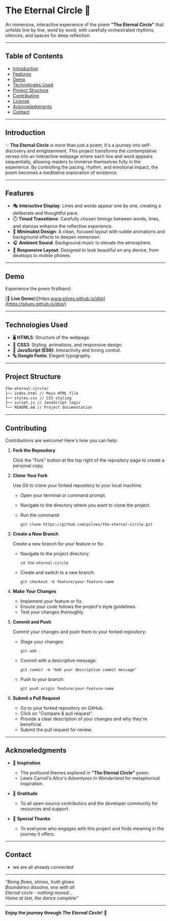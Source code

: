 # The Eternal Circle 🌌

An immersive, interactive experience of the poem **"The Eternal Circle"** that unfolds line by line, word by word, with carefully orchestrated rhythms, silences, and spaces for deep reflection.

---

## Table of Contents

- [Introduction](#introduction)
- [Features](#features)
- [Demo](#demo)
- [Technologies Used](#technologies-used)
- [Project Structure](#project-structure)
- [Contributing](#contributing)
- [License](#license)
- [Acknowledgments](#acknowledgments)
- [Contact](#contact)

---

## Introduction

✨ **The Eternal Circle** is more than just a poem; it's a journey into self-discovery and enlightenment. This project transforms the contemplative verses into an interactive webpage where each line and word appears sequentially, allowing readers to immerse themselves fully in the experience. By controlling the pacing, rhythm, and emotional impact, the poem becomes a meditative exploration of existence.

---

## Features

- 🎭 **Interactive Display**: Lines and words appear one by one, creating a deliberate and thoughtful pace.
- ⏱️ **Timed Transitions**: Carefully chosen timings between words, lines, and stanzas enhance the reflective experience.
- 🌠 **Minimalist Design**: A clean, focused layout with subtle animations and background effects to deepen immersion.
- 🎧 **Ambient Sound**: Background music to elevate the atmosphere.
- 📱 **Responsive Layout**: Designed to look beautiful on any device, from desktops to mobile phones.

---

## Demo

Experience the poem firsthand:

[🚀 **Live Demo**]([https:www.pilves.github.io/diip](https://pilves.github.io/diip/)


---

## Technologies Used

- 🖥️ **HTML5**: Structure of the webpage.
- 🎨 **CSS3**: Styling, animations, and responsive design.
- 📜 **JavaScript (ES6)**: Interactivity and timing control.
- 🔠 **Google Fonts**: Elegant typography.

---

## Project Structure

```bash
the-eternal-circle/ 
├── index.html // Main HTML file 
├── styles.css // CSS styling 
├── script.js // JavaScript logic 
└── README.md // Project documentation
```

---

## Contributing

Contributions are welcome! Here's how you can help:

1. **Fork the Repository**

   Click the "Fork" button at the top right of the repository page to create a personal copy.

2. **Clone Your Fork**

   Use Git to clone your forked repository to your local machine:

   - Open your terminal or command prompt.
   - Navigate to the directory where you want to clone the project.
   - Run the command:

     ```
     git clone https://github.com/pilves/the-eternal-circle.git
     ```

3. **Create a New Branch**

   Create a new branch for your feature or fix:

   - Navigate to the project directory:

     ```
     cd the-eternal-circle
     ```

   - Create and switch to a new branch:

     ```
     git checkout -b feature/your-feature-name
     ```

4. **Make Your Changes**

   - Implement your feature or fix.
   - Ensure your code follows the project's style guidelines.
   - Test your changes thoroughly.

5. **Commit and Push**

   Commit your changes and push them to your forked repository:

   - Stage your changes:

     ```
     git add .
     ```

   - Commit with a descriptive message:

     ```
     git commit -m "Add your descriptive commit message"
     ```

   - Push to your branch:

     ```
     git push origin feature/your-feature-name
     ```

6. **Submit a Pull Request**

   - Go to your forked repository on GitHub.
   - Click on "Compare & pull request".
   - Provide a clear description of your changes and why they're beneficial.
   - Submit the pull request for review.

---

## Acknowledgments

- 💖 **Inspiration**

  - The profound themes explored in **"The Eternal Circle"** poem.
  - Lewis Carroll's *Alice's Adventures in Wonderland* for metaphorical inspiration.

- 🙏 **Gratitude**

  - To all open-source contributors and the developer community for resources and support.

- 🎉 **Special Thanks**

  - To everyone who engages with this project and finds meaning in the journey it offers.

---

## Contact

- we are all already connected


---

*“Being flows, shines, truth glows  
Boundaries dissolve, one with all  
Eternal circle - nothing moved...  
Home at last, the dance complete”*

---

**Enjoy the journey through *The Eternal Circle*!** 🌟
